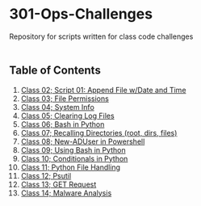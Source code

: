 # 301-Ops-Challenges
Repository for scripts written for class code challenges
<br><br>
## Table of Contents

1. [Class 02; Script 01: Append File w/Date and Time](https://github.com/ShayCrane/301-Ops-Challenges/blob/main/ops-301d5-challenge-01.sh)
2. [Class 03; File Permissions](https://github.com/ShayCrane/301-Ops-Challenges/blob/main/ops-301d5-challenge-02.sh)
3. [Class 04; System Info](https://github.com/ShayCrane/301-Ops-Challenges/blob/main/ops-301d5-challenge-03.sh)
4. [Class 05; Clearing Log Files](https://github.com/ShayCrane/301-Ops-Challenges/blob/main/ops-301d5-challenge-04.sh)
5. [Class 06; Bash in Python](https://github.com/ShayCrane/301-Ops-Challenges/blob/main/ops-301d5-challenge-05.py)
6. [Class 07; Recalling Directories (root, dirs, files)](https://github.com/ShayCrane/301-Ops-Challenges/blob/main/ops-301d5-challenge-06.py)
1. [Class 08; New-ADUser in Powershell](https://github.com/ShayCrane/301-Ops-Challenges/blob/main/ops-301d5-challenge-08.py)
1. [Class 09; Using Bash in Python](https://github.com/ShayCrane/301-Ops-Challenges/blob/main/ops-301d5-challenge-09.py)
1. [Class 10; Conditionals in Python](https://github.com/ShayCrane/301-Ops-Challenges/blob/main/ops-301d5-challenge-10.py)
1. [Class 11; Python File Handling](https://github.com/ShayCrane/301-Ops-Challenges/blob/main/ops-301d5-challenge-11.py)
1. [Class 12; Psutil](https://github.com/ShayCrane/301-Ops-Challenges/blob/main/ops-301d5-challenge-12.py)
1. [Class 13; GET Request](https://github.com/ShayCrane/301-Ops-Challenges/blob/main/ops-301d5-challenge-13.py)
1. [Class 14; Malware Analysis](https://github.com/ShayCrane/301-Ops-Challenges/blob/main/ops-301d5-challenge-14.py)
